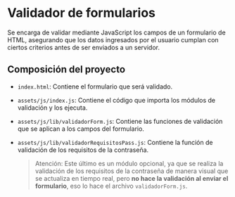 # Validador de formularios

Se encarga de validar mediante JavaScript los campos de un formulario de HTML, asegurando que los datos ingresados por el usuario cumplan con ciertos criterios antes de ser enviados a un servidor.

## Composición del proyecto

- `index.html`: Contiene el formulario que será validado.
- `assets/js/index.js`: Contiene el código que importa los módulos de validación y los ejecuta.
- `assets/js/lib/validadorForm.js`: Contiene las funciones de validación que se aplican a los campos del formulario.
- `assets/js/lib/validadorRequisitosPass.js`: Contiene la función de validación de los requisitos de la contraseña.

    > Atención: Este último es un módulo opcional, ya que se realiza la validación de los requisitos de la contraseña de manera visual que se actualiza en tiempo real, pero **no hace la validación al enviar el formulario**, eso lo hace el archivo `validadorForm.js`.